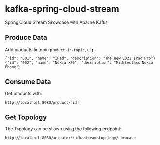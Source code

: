 # kafka-spring-cloud-stream
Spring Cloud Stream Showcase with Apache Kafka

## Produce Data
Add products to topic `product-in-topic`, e.g.:
```
{"id": "001", "name": "IPad", "description": "The new 2021 IPad Pro"}
{"id": "002", "name": "Nokia X20", "description": "Middleclass Nokia Phone"}
```

## Consume Data
Get products with:
```
http://localhost:8080/product/[id]
```

## Get Topology
The Topology can be shown using the following endpoint:

```
http://localhost:8080/actuator/kafkastreamstopology/showcase
```
